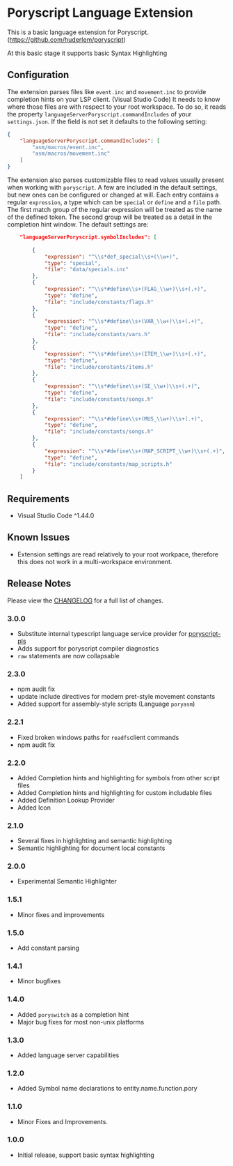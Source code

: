 # Poryscript Language Extension

This is a basic language extension for Poryscript. (https://github.com/huderlem/poryscript)

At this basic stage it supports basic Syntax Highlighting

## Configuration

The extension parses files like `event.inc` and `movement.inc` to provide completion hints on your LSP client. (Visual Studio Code)
It needs to know where those files are with respect to your root workspace. To do so, it reads the property `languageServerPoryscript.commandIncludes` of your `settings.json`.
If the field is not set it defaults to the following setting:

```json
{
    "languageServerPoryscript.commandIncludes": [
        "asm/macros/event.inc",
        "asm/macros/movement.inc"
    ]
}
```

The extension also parses customizable files to read values usually present when working with `poryscript`. A few are included in the default settings, but new ones can be configured or changed at will. Each entry contains a regular `expression`, a type which can be `special` or `define` and a `file` path. The first match group of the regular expression will be treated as the name of the defined token. The second group will be treated as a detail in the completion hint window. The default settings are:

```json
    "languageServerPoryscript.symbolIncludes": [
    
        {
            "expression": "^\\s*def_special\\s+(\\w+)",
            "type": "special",
            "file": "data/specials.inc"
        },
        {
            "expression": "^\\s*#define\\s+(FLAG_\\w+)\\s+(.+)",
            "type": "define",
            "file": "include/constants/flags.h"
        },
        {
            "expression": "^\\s*#define\\s+(VAR_\\w+)\\s+(.+)",
            "type": "define",
            "file": "include/constants/vars.h"
        },
        {
            "expression": "^\\s*#define\\s+(ITEM_\\w+)\\s+(.+)",
            "type": "define",
            "file": "include/constants/items.h"
        },
        {
            "expression": "^\\s*#define\\s+(SE_\\w+)\\s+(.+)",
            "type": "define",
            "file": "include/constants/songs.h"
        },
        {
            "expression": "^\\s*#define\\s+(MUS_\\w+)\\s+(.+)",
            "type": "define",
            "file": "include/constants/songs.h"
        },
        {
            "expression": "^\\s*#define\\s+(MAP_SCRIPT_\\w+)\\s+(.+)",
            "type": "define",
            "file": "include/constants/map_scripts.h"
        }
    ]
```

## Requirements

* Visual Studio Code ^1.44.0

## Known Issues

* Extension settings are read relatively to your root workpace, therefore this does not work in a multi-workspace environment.

## Release Notes

Please view the [CHANGELOG](CHANGELOG.md) for a full list of changes.

### 3.0.0

* Substitute internal typescript language service provider for [poryscript-pls](https://github.com/huderlem/poryscript-pls)
* Adds support for poryscript compiler diagnostics
* `raw` statements are now collapsable

### 2.3.0

* npm audit fix
* update include directives for modern pret-style movement constants
* Added support for assembly-style scripts (Language `poryasm`)

### 2.2.1

* Fixed broken windows paths for `readfs`client commands
* npm audit fix

### 2.2.0

* Added Completion hints and highlighting for symbols from other script files
* Added Completion hints and highlighting for custom includable files
* Added Definition Lookup Provider
* Added Icon

### 2.1.0

* Several fixes in highlighting and semantic highlighting
* Semantic highlighting for document local constants

### 2.0.0

* Experimental Semantic Highlighter

### 1.5.1

* Minor fixes and improvements

### 1.5.0

* Add constant parsing

### 1.4.1

* Minor bugfixes

### 1.4.0

* Added `poryswitch` as a completion hint
* Major bug fixes for most non-unix platforms

### 1.3.0

* Added language server capabilities

### 1.2.0

* Added Symbol name declarations to entity.name.function.pory

### 1.1.0

* Minor Fixes and Improvements.

### 1.0.0

* Initial release, support basic syntax highlighting
